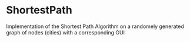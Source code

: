 # ShortestPath
Implementation of the Shortest Path Algorithm on a randomely generated graph of nodes (cities) with a corresponding GUI 
